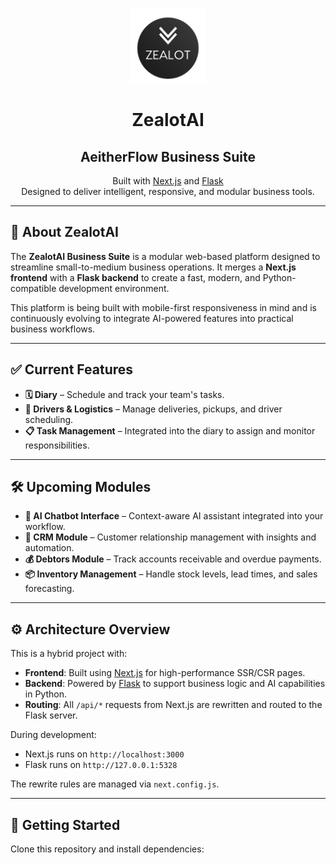 <p align="center">
  <img src="/public/Images/ZealotAi_Round.png" height="120" alt="ZealotAI Logo"/>
</p>

<h1 align="center">ZealotAI</h1>
<h2 align="center">AeitherFlow Business Suite</h2>

<p align="center">
  Built with <a href="https://nextjs.org">Next.js</a> and <a href="https://flask.palletsprojects.com">Flask</a><br/>
  Designed to deliver intelligent, responsive, and modular business tools.
</p>

---

## 🧠 About ZealotAI

The **ZealotAI Business Suite** is a modular web-based platform designed to streamline small-to-medium business operations. It merges a **Next.js frontend** with a **Flask backend** to create a fast, modern, and Python-compatible development environment.

This platform is being built with mobile-first responsiveness in mind and is continuously evolving to integrate AI-powered features into practical business workflows.

---

## ✅ Current Features

- **🗓️ Diary** – Schedule and track your team's tasks.
- **🚚 Drivers & Logistics** – Manage deliveries, pickups, and driver scheduling.
- **📋 Task Management** – Integrated into the diary to assign and monitor responsibilities.

---

## 🛠️ Upcoming Modules

- **🤖 AI Chatbot Interface** – Context-aware AI assistant integrated into your workflow.
- **📇 CRM Module** – Customer relationship management with insights and automation.
- **💰 Debtors Module** – Track accounts receivable and overdue payments.
- **📦 Inventory Management** – Handle stock levels, lead times, and sales forecasting.

---

## ⚙️ Architecture Overview

This is a hybrid project with:

- **Frontend**: Built using [Next.js](https://nextjs.org) for high-performance SSR/CSR pages.
- **Backend**: Powered by [Flask](https://flask.palletsprojects.com) to support business logic and AI capabilities in Python.
- **Routing**: All `/api/*` requests from Next.js are rewritten and routed to the Flask server.

During development:
- Next.js runs on `http://localhost:3000`
- Flask runs on `http://127.0.0.1:5328`

The rewrite rules are managed via `next.config.js`.

---

## 🚀 Getting Started

Clone this repository and install dependencies:
